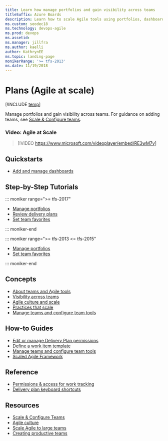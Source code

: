 ```yaml
---
title: Learn how manage portfolios and gain visibility across teams  
titleSuffix: Azure Boards
description: Learn how to scale Agile tools using portfolios, dashboards, and delivery plans in Azure Boards, Azure DevOps, & Team Foundation Server 
ms.custom: seodec18
ms.technology: devops-agile
ms.prod: devops
ms.assetid: 
ms.manager: jillfra
ms.author: kaelli
author: KathrynEE
ms.topic: landing-page
monikerRange: '>= tfs-2013'
ms.date: 11/19/2018
---
```


# Plans (Agile at scale) 

[!INCLUDE [temp](../_shared/version-vsts-tfs-all-versions.md)]

Manage portfolios and gain visibility across teams. For guidance on adding teams, see [Scale & Configure teams](../../organizations/settings/index.md).


### Video: Agile at Scale 

> [!VIDEO https://www.microsoft.com/videoplayer/embed/RE3wM7v]


## Quickstarts

- [Add and manage dashboards](../../report/dashboards/dashboards.md?toc=/azure/devops/boards/plans/toc.json&bc=/azure/devops/boards/plans/breadcrumb/toc.json)


## Step-by-Step Tutorials

::: moniker range=">= tfs-2017" 

- [Manage portfolios](portfolio-management.md)
- [Review delivery plans](review-team-plans.md) 
- [Set team favorites](../../project/navigation/set-favorites.md?toc=/azure/devops/boards/plans/toc.json&bc=/azure/devops/boards/plans/breadcrumb/toc.json)  

::: moniker-end

::: moniker range=">= tfs-2013 <= tfs-2015" 

- [Manage portfolios](portfolio-management.md)
- [Set team favorites](../../project/navigation/set-favorites.md?toc=/azure/devops/boards/plans/toc.json&bc=/azure/devops/boards/plans/breadcrumb/toc.json)  

::: moniker-end

## Concepts 

- [About teams and Agile tools](../../organizations/settings/about-teams-and-settings.md)    
- [Visibility across teams](visibility-across-teams.md)   
- [Agile culture and scale](agile-culture.md)   
- [Practices that scale](practices-that-scale.md)  
- [Manage teams and configure team tools](../../organizations/settings/manage-teams.md)

## How-to Guides

- [Edit or manage Delivery Plan permissions](edit-delivery-plan-permissions.md)
- [Define a work item template](../backlogs/work-item-template.md?toc=/azure/devops/boards/plans/toc.json&bc=/azure/devops/boards/plans/breadcrumb/toc.json)
- [Manage teams and configure team tools](../../organizations/settings/manage-teams.md) 
- [Scaled Agile Framework](scaled-agile-framework.md)   


## Reference

- [Permissions & access for work tracking](../../organizations/security/permissions-access-work-tracking.md?toc=/azure/devops/boards/plans/toc.json&bc=/azure/devops/boards/plans/breadcrumb/toc.json)
- [Delivery plan keyboard shortcuts](delivery-plan-keyboard-shortcuts.md)  


## Resources  

- [Scale & Configure Teams](../../organizations/settings/scale/index.md)
- [Agile culture](/azure/devops/learn/agile/agile-culture)  
- [Scale Agile to large teams](/azure/devops/learn/agile/scale-agile-large-teams)  
- [Creating productive teams](/azure/devops/learn/agile/productive-teams)    
